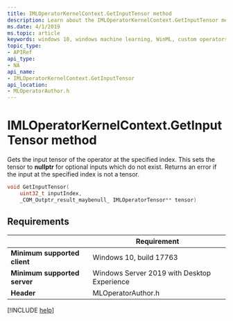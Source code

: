 ```yaml
---
title: IMLOperatorKernelContext.GetInputTensor method
description: Learn about the IMLOperatorKernelContext.GetInputTensor method. This method gets the input tensor of the operator at the specified index.
ms.date: 4/1/2019
ms.topic: article
keywords: windows 10, windows machine learning, WinML, custom operators, GetInputTensor
topic_type:
- APIRef
api_type:
- NA
api_name:
- IMLOperatorKernelContext.GetInputTensor
api_location:
- MLOperatorAuthor.h
---
```


# IMLOperatorKernelContext.GetInputTensor method

Gets the input tensor of the operator at the specified index. This sets the tensor to **nullptr** for optional inputs which do not exist. Returns an error if the input at the specified index is not a tensor.

```cpp
void GetInputTensor(
    uint32_t inputIndex,
    _COM_Outptr_result_maybenull_ IMLOperatorTensor** tensor)
```

## Requirements

| | Requirement |
|-|-|
| **Minimum supported client** | Windows 10, build 17763 |
| **Minimum supported server** | Windows Server 2019 with Desktop Experience |
| **Header** | MLOperatorAuthor.h |

[!INCLUDE [help](../../includes/get-help.md)]

